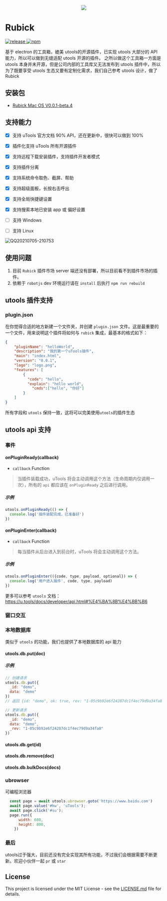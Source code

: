 <div align= "center">
<img align="center" src="https://user-images.githubusercontent.com/21073039/123022701-c3848180-d408-11eb-86ec-7727f355ea96.png" />
</div>

# Rubick

<p>
 <a href="https://github.com/clouDr-f2e/rubick/releases/tag/v0.0.1-beta">
    <img alt="release" src="https://img.shields.io/badge/release-v0.0.1-brightgreen" />
 </a>
 <a href="https://github.com/clouDr-f2e/rubick/blob/master/LICENSE">
    <img alt="npm" src="https://img.shields.io/github/license/clouDr-f2e/rubick" />
 </a>
</p>


基于 electron 的工具箱，媲美 utools的开源插件，已实现 utools 大部分的 API 能力，所以可以做到无缝适配 utools 开源的插件。
之所以做这个工具箱一方面是 utools 本身并未开源，但是公司内部的工具库又无法发布到 utools 插件中，所以为了既要享受 utools 生态又要有定制化需求，我们自己参考 utools 设计，做了 Rubick

## 安装包
* [Rubick Mac OS V0.0.1-beta.4](https://github.com/clouDr-f2e/rubick/releases/download/v0.0.1-beta.4/rubick2-0.0.1.pkg)

## 支持能力

- [x] 支持 uTools 官方文档 90% API，还在更新中，很快可以做到 100%
- [x] 插件化支持 uTools 所有开源插件
- [x] 支持远程下载安装插件，支持插件开发者模式
- [x] 支持插件分离
- [x] 支持系统命令取色、截屏、帮助
- [x] 支持超级面板，长按右击呼出
- [x] 支持全局快捷键设置
- [x] 支持搜索本地已安装 app 或 偏好设置
- [ ] 支持 Windows
- [ ] 支持 Linux


![QQ20210705-210753](https://user-images.githubusercontent.com/21073039/124477360-8770f980-ddd6-11eb-8dc3-ba318223697f.gif)



## 使用问题
1. 目前 `Rubick` 插件市场 server 端还没有部署，所以目前看不到插件市场的插件。
2. 依赖于 `robotjs` dev 环境运行请在 `install` 后执行 `npm run rebuild`

## utools 插件支持
### plugin.json
在你觉得合适的地方新建一个文件夹，并创建 `plugin.json` 文件。这是最重要的一个文件，用来说明这个插件将如何与 `rubick` 集成，最基本的格式如下：
```json
{
	"pluginName": "helloWorld",
	"description": "我的第一个uTools插件",
	"main": "index.html",
	"version": "0.0.1",
	"logo": "logo.png",
	"features": [
		{
		  "code": "hello",
		  "explain": "hello world",
			"cmds":["hello", "你好"]
		}
	]
}
```
所有字段和 `utools` 保持一致，这将可以完美使用`utools`的插件生态

## utools api 支持

### 事件

#### onPluginReady(callback)
* `callback` Function

> 当插件装载成功，uTools 将会主动调用这个方法（生命周期内仅调用一次），所有的 `api` 都应该在 `onPluginReady` 之后进行调用。

##### 示例

```js
utools.onPluginReady(() => {
  console.log('插件装配完成，已准备好')
})
```

#### onPluginEnter(callback)
* `callback` Function

> 每当插件从后台进入到前台时，uTools 将会主动调用这个方法。

##### 示例

```js
utools.onPluginEnter(({code, type, payload, optional}) => {
  console.log('用户进入插件', code, type, payload)
})
```

更多可以参考 `utools` 文档：https://u.tools/docs/developer/api.html#%E4%BA%8B%E4%BB%B6

### 窗口交互


### 本地数据库
类似于 `utools` 的功能，我们也提供了本地数据库的 api 能力

#### utools.db.put(doc)

##### 示例
```js
// 创建请求
utools.db.put({
  _id: "demo",
  data: "demo"
})
// 返回 {id: "demo", ok: true, rev: "1-05c9b92e6f24287dc1f4ec79d9a34fa8"}

// 更新请求
utools.db.put({
  _id: "demo",
  data: "demo",
  _rev: "1-05c9b92e6f24287dc1f4ec79d9a34fa8"
})

```

#### utools.db.get(id)
#### utools.db.remove(doc)
#### utools.db.bulkDocs(docs)

### ubrowser
可编程浏览器

```js
  const page = await utools.ubrowser.goto('https://www.baidu.com')
  await page.value('#kw', 'uTools');
  await page.click('#su');
  page.run({
      width: 600,
      height: 800,
    })
```

### 最后
utools过于强大，目前还没有完全实现其所有功能，不过我们会根据需要不断更新。欢迎小伙伴一起 `pr` 或 `star`


## License
This project is licensed under the MIT License - see the [LICENSE.md](https://github.com/clouDr-f2e/rubick/blob/master/LICENSE) file for details.

